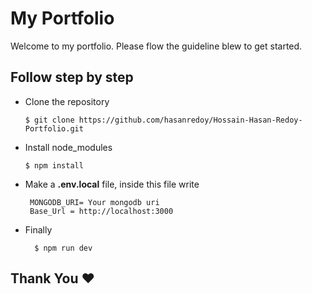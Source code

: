 # My Portfolio 
Welcome to my portfolio. Please flow the guideline blew to get started. 

## Follow step by step 
- Clone the repository

      $ git clone https://github.com/hasanredoy/Hossain-Hasan-Redoy-Portfolio.git

- Install node_modules

      $ npm install   

- Make a **.env.local** file, inside this file write

       MONGODB_URI= Your mongodb uri
       Base_Url = http://localhost:3000

- Finally 
        
        $ npm run dev
        


## Thank You ❤


      